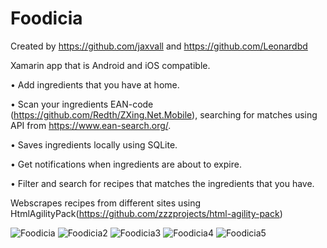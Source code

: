 # Foodicia

Created by https://github.com/jaxvall and https://github.com/Leonardbd

Xamarin app that is Android and iOS compatible.

• Add ingredients that you have at home.

• Scan your ingredients EAN-code (https://github.com/Redth/ZXing.Net.Mobile), searching for matches using API from
https://www.ean-search.org/.

• Saves ingredients locally using SQLite.

• Get notifications when ingredients are about to expire.

• Filter and search for recipes that matches the ingredients that you have.


Webscrapes recipes from different sites using HtmlAgilityPack(https://github.com/zzzprojects/html-agility-pack)

![Foodicia](https://user-images.githubusercontent.com/46810092/71559794-b3cdec00-2a62-11ea-90e7-ead849e4df03.png)
![Foodicia2](https://user-images.githubusercontent.com/46810092/71559795-b3cdec00-2a62-11ea-80b3-36ccd984929e.png)
![Foodicia3](https://user-images.githubusercontent.com/46810092/71559796-b3cdec00-2a62-11ea-836d-77ec82ca1669.png)
![Foodicia4](https://user-images.githubusercontent.com/46810092/71559797-b3cdec00-2a62-11ea-8d9b-3f9485c53f55.png)
![Foodicia5](https://user-images.githubusercontent.com/46810092/71559798-b4668280-2a62-11ea-84e7-775aa6ee5aa5.png)

